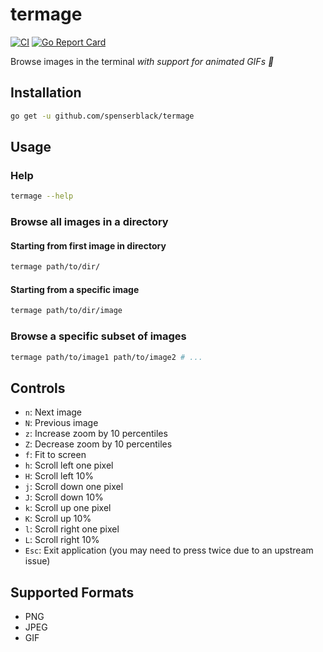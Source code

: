 # termage

[![CI](https://github.com/spenserblack/termage/actions/workflows/ci.yml/badge.svg)](https://github.com/spenserblack/termage/actions/workflows/ci.yml)
[![Go Report Card](https://goreportcard.com/badge/github.com/spenserblack/termage)](https://goreportcard.com/report/github.com/spenserblack/termage)

Browse images in the terminal *with support for animated GIFs :tada:*

## Installation

```bash
go get -u github.com/spenserblack/termage
```

## Usage

### Help

```bash
termage --help
```

### Browse all images in a directory

#### Starting from first image in directory

```bash
termage path/to/dir/
```

#### Starting from a specific image

```bash
termage path/to/dir/image
```

### Browse a specific subset of images

```bash
termage path/to/image1 path/to/image2 # ...
```

## Controls

- `n`: Next image
- `N`: Previous image
- `z`: Increase zoom by 10 percentiles
- `Z`: Decrease zoom by 10 percentiles
- `f`: Fit to screen
- `h`: Scroll left one pixel
- `H`: Scroll left 10%
- `j`: Scroll down one pixel
- `J`: Scroll down 10%
- `k`: Scroll up one pixel
- `K`: Scroll up 10%
- `l`: Scroll right one pixel
- `L`: Scroll right 10%
- `Esc`: Exit application (you may need to press twice due to an upstream issue)

## Supported Formats

- PNG
- JPEG
- GIF
